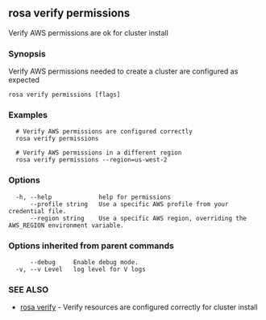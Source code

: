 ## rosa verify permissions

Verify AWS permissions are ok for cluster install

### Synopsis

Verify AWS permissions needed to create a cluster are configured as expected

```
rosa verify permissions [flags]
```

### Examples

```
  # Verify AWS permissions are configured correctly
  rosa verify permissions

  # Verify AWS permissions in a different region
  rosa verify permissions --region=us-west-2
```

### Options

```
  -h, --help             help for permissions
      --profile string   Use a specific AWS profile from your credential file.
      --region string    Use a specific AWS region, overriding the AWS_REGION environment variable.
```

### Options inherited from parent commands

```
      --debug     Enable debug mode.
  -v, --v Level   log level for V logs
```

### SEE ALSO

* [rosa verify](rosa_verify.md)	 - Verify resources are configured correctly for cluster install

